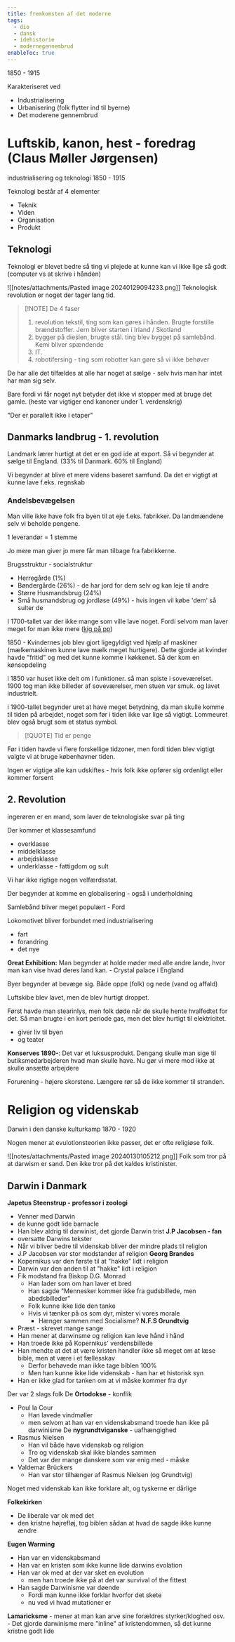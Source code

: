 ```yaml
---
title: fremkomsten af det moderne
tags:
  - dio
  - dansk
  - idehistorie
  - modernegennembrud
enableToc: true
---
```

1850 - 1915

Karakteriseret ved
 - Industrialisering
 - Urbanisering (folk flytter ind til byerne)
 - Det moderene gennembrud

# Luftskib, kanon, hest - foredrag (Claus Møller Jørgensen)
industrialisering og teknologi 1850 - 1915

Teknologi består af 4 elementer
 - Teknik
 - Viden
 - Organisation
 - Produkt

## Teknologi
Teknologi er blevet bedre så ting vi plejede at kunne kan vi ikke lige så godt (computer vs at skrive i hånden)

![[notes/attachments/Pasted image 20240129094233.png]]
Teknologisk revolution er noget der tager lang tid.

> [!NOTE] De 4 faser
> 1. revolution tekstil, ting som kan gøres i hånden. Brugte forstille brændstoffer. Jern bliver starten i Irland / Skotland
> 2. bygger på dieslen, brugte stål. ting blev bygget på samlebånd. Kemi bliver spændende
> 3. IT. 
> 4. robotifersing - ting som robotter kan gøre så vi ikke behøver

De har alle det tilfældes at alle har noget at sælge - selv hvis man har intet har man sig selv.

Bare fordi vi får noget nyt betyder det ikke vi stopper med at bruge det gamle. (heste var vigtiger end kanoner under 1. verdenskrig)

"Der er parallelt ikke i etaper"

## Danmarks landbrug - 1. revolution
Landmark lærer hurtigt at det er en god ide at export. Så vi begynder at sælge til England. (33% til Danmark. 60% til England)

Vi begynder at blive et mere videns baseret samfund. Da det er vigtigt at kunne lave f.eks. regnskab

### Andelsbevægelsen
Man ville ikke have folk fra byen til at eje f.eks. fabrikker. Da landmændene selv vi beholde pengene. 

1 leverandør = 1 stemme

Jo mere man giver jo mere får man tilbage fra fabrikkerne.

Brugsstruktur - socialstruktur 
- Herregårde (1%) 
- Bøndergårde (26%) - de har jord for dem selv og kan leje til andre
- Større Husmandsbrug (24%) 
- Små husmandsbrug og jordløse (49%) - hvis ingen vil købe 'dem' så sulter de

I 1700-tallet var der ikke mange som ville lave noget. Fordi selvom man laver meget for man ikke mere ([kig på pp](https://aarhustech.itslearning.com/ContentArea/ContentArea.aspx?LocationType=1&LocationID=45103))

1850 - Kvindernes job blev gjort ligegyldigt ved hjælp af maskiner (mælkemaskinen kunne lave mælk meget hurtigere). Dette gjorde at kvinder havde "fritid" og med det kunne komme i køkkenet. Så der kom en kønsopdeling

i 1850 var huset ikke delt om i funktioner. så man spiste i soveværelset.
1900 tog man ikke billeder af soveværelser, men stuen var smuk. og lavet industrielt. 

i 1900-tallet begynder uret at have meget betydning, da man skulle komme til tiden på arbejdet, noget som før i tiden ikke var lige så vigtigt. Lommeuret blev også brugt som et status symbol.


> [!QUOTE] Tid er penge

Før i tiden havde vi flere forskellige tidzoner, men fordi tiden blev vigtigt valgte vi at bruge københavner tiden.

Ingen er vigtige alle kan udskiftes - hvis folk ikke opfører sig ordenligt eller kommer forsent

## 2. Revolution
ingerøren er en mand, som laver de teknologiske svar på ting

Der kommer et klassesamfund
- overklasse
- middelklasse
- arbejdsklasse
- underklasse - fattigdom og sult

Vi har ikke rigtige nogen velfærdsstat.

Der begynder at komme en globalisering - også i underholdning

Samlebånd bliver meget populært - Ford

Lokomotivet bliver forbundet med industrialisering 
- fart
- forandring
- det nye

**Great Exhibition:**
Man begynder at holde møder med alle andre lande, hvor man kan vise hvad deres land kan. - Crystal palace i England

Byer begynder at bevæge sig. Både oppe (folk) og nede (vand og affald)

Luftskibe blev lavet, men de blev hurtigt droppet.

Først havde man stearinlys, men folk døde når de skulle hente hvalfedtet for det. Så man brugte i en kort periode gas, men det blev hurtigt til elektricitet. 
- giver liv til byen 
- og teater

**Konserves 1890-**:
Det var et luksusprodukt. Dengang skulle man sige til butiksmedarbejderen hvad man skulle have. Nu gør vi mere mod ikke at skulle ansætte arbejdere

Forurening - højere skorstene. Længere rør så de ikke kommer til stranden.

# Religion og videnskab
Darwin i den danske kulturkamp 1870 - 1920

Nogen mener at evulotionsteorien ikke passer, det er ofte religiøse folk.

![[notes/attachments/Pasted image 20240130105212.png]]
Folk som tror på at darwism er sand. Den ikke tror på det kaldes kristinister. 

## Darwin i Danmark
 **Japetus Steenstrup - professor i zoologi**
- Venner med Darwin
- de kunne godt lide barnacle 
- Han blev aldrig til darwinist, det gjorde Darwin trist
**J.P Jacobsen - fan**
- oversatte Darwins tekster
- Når vi bliver bedre til videnskab bliver der mindre plads til religion
- J.P Jacobsen var stor modstander af religion
**Georg Brandes**
- Kopernikus var den første til at "hakke" lidt i religion
- Darwin var den anden til at "hakke" lidt i religion
- Fik modstand fra Biskop D.G. Monrad
	- Han lader som om han laver et bred
	- Han sagde "Mennesker kommer ikke fra gudsbillede, men abedsbilleder"
	- Folk kunne ikke lide den tanke
	- Hvis vi tænker på os som dyr, mister vi vores morale
		- Hænger sammen med Socialisme?
**N.F.S Grundtvig**
- Præst - skrevet mange sange
- Han mener at darwinsme og religion kan leve hånd i hånd
- Han troede ikke på Kopernikus' verdensbillede
- Han mendte at det at være kristen handler ikke så meget om at læse bible, men at være i et fællesskav
	- Derfor behøvede man ikke tage biblen 100%
	- Men han kunne ikke lide videnskab - han har et historisk syn
- Han er ikke glad for tanken om at vi måske kommer fra dyr

Der var 2 slags folk
De **Ortodokse** - konflik
- Poul la Cour
	- Han lavede vindmøller
	- men selvom at han var en videnskabsmand troede han ikke på darwinisme
De **nygrundtviganske** - uafhængighed
- Rasmus Nielsen
	- Han vil både have videnskab og religion
	- Tro og videnskab skal ikke blandes sammen
	- Det var der mange danskere som var enig med - måske
- Valdemar Brückers
	- Han var stor tilhænger af Rasmus Nielsen (og Grundtvig)


Noget med videnskab kan ikke forklare alt, og tyskerne er dårlige

**Folkekirken**
- De liberale var ok med det
- den kristne højrefløj, tog biblen sådan at hvad de sagde ikke kunne ændre

**Eugen Warming**
- Han var en videnskabsmand
- Han var en kristen som ikke kunne lide darwins evolation
- Han var ok med at der var sket en evolution
	- men han troede ikke på at det var survival of the fittest
- Han sagde Darwinisme var døende
	- Fordi man kunne ikke forklar hvorfor det skete 
	- nu ved vi hvad mutationer er

**Lamaricksme**
	- mener at man kan arve sine forældres styrker/kloghed osv.
	- Det gjorde darwinisme mere "inline" af kristendommen, så det kunne kristne godt lide


 
